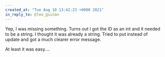 ```yaml
---
created_at: "Tue Aug 10 13:42:23 +0000 2021"
in_reply_to: @leo_guinan
---
```


Yep, I was missing something. Turns out I got the ID as an int and it needed to be a string. I thought it was already a string. Tried to put instead of update and got a much clearer error message.

At least it was easy....